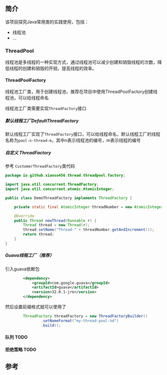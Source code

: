 ## 简介
该项目探究Java常用类的实践使用，包括：
+ 线程池
+ ...
### ThreadPool
线程池是多线程的一种实现方式，通过线程池可以减少创建和销毁线程的次数，降低线程的创建和销毁的开销，提高线程的效率。
#### ThreadPoolFactory
线程池工厂类，用于创建线程池，推荐在项目中使用ThreadPoolFactory创建线程池，可以给线程命名

线程池工厂类需要实现`ThreadFactory`接口
##### 默认线程工厂DefaultThreadFactory
默认线程工厂实现了`ThreadFactory`接口，可以给线程命名，默认线程工厂的线程名称为`pool-n-thread-m`，其中n表示线程池的编号，m表示线程的编号

##### 自定义 ThreadFactory

参考 `CustomerThreadFactory`类代码

```java
package io.github.xiaoso456.thread.threadpool.factory;

import java.util.concurrent.ThreadFactory;
import java.util.concurrent.atomic.AtomicInteger;

public class DemoThreadFactory implements ThreadFactory {

    private static final AtomicInteger threadNumber = new AtomicInteger(1);

    @Override
    public Thread newThread(Runnable r) {
        Thread thread = new Thread(r);
        thread.setName("Thread-" + threadNumber.getAndIncrement());
        return thread;
    }
}

```

##### Guava线程工厂（推荐）

引入guava依赖包

```xml
        <dependency>
            <groupId>com.google.guava</groupId>
            <artifactId>guava</artifactId>
            <version>32.0.1-jre</version>
        </dependency>
```

然后设置前缀格式就可以使用了

```java
        ThreadFactory threadFactory = new ThreadFactoryBuilder()
                .setNameFormat("my-thread-pool-%d")
                .build();
```

#### 队列 TODO

#### 拒绝策略 TODO



## 参考
